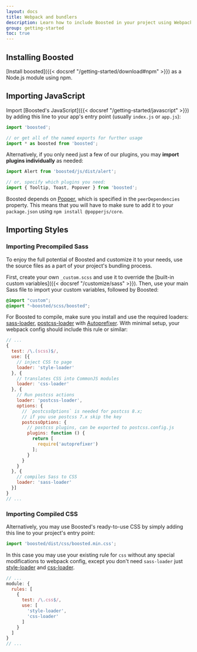 ```yaml
---
layout: docs
title: Webpack and bundlers
description: Learn how to include Boosted in your project using Webpack or other bundlers.
group: getting-started
toc: true
---
```


## Installing Boosted

[Install boosted]({{< docsref "/getting-started/download#npm" >}}) as a Node.js module using npm.

## Importing JavaScript

Import [Boosted's JavaScript]({{< docsref "/getting-started/javascript" >}}) by adding this line to your app's entry point (usually `index.js` or `app.js`):

```js
import 'boosted';

// or get all of the named exports for further usage
import * as boosted from 'boosted';
```

Alternatively, if you only need just a few of our plugins, you may **import plugins individually** as needed:

```js
import Alert from 'boosted/js/dist/alert';

// or, specify which plugins you need:
import { Tooltip, Toast, Popover } from 'boosted';
```

Boosted depends on [Popper](https://popper.js.org/), which is specified in the `peerDependencies` property.
This means that you will have to make sure to add it to your `package.json` using `npm install @popperjs/core`.

## Importing Styles

### Importing Precompiled Sass

To enjoy the full potential of Boosted and customize it to your needs, use the source files as a part of your project's bundling process.

First, create your own `_custom.scss` and use it to override the [built-in custom variables]({{< docsref "/customize/sass" >}}). Then, use your main Sass file to import your custom variables, followed by Boosted:

```scss
@import "custom";
@import "~boosted/scss/boosted";
```

For Boosted to compile, make sure you install and use the required loaders: [sass-loader](https://github.com/webpack-contrib/sass-loader), [postcss-loader](https://github.com/webpack-contrib/postcss-loader) with [Autoprefixer](https://github.com/postcss/autoprefixer#webpack). With minimal setup, your webpack config should include this rule or similar:

```js
// ...
{
  test: /\.(scss)$/,
  use: [{
    // inject CSS to page
    loader: 'style-loader'
  }, {
    // translates CSS into CommonJS modules
    loader: 'css-loader'
  }, {
    // Run postcss actions
    loader: 'postcss-loader',
    options: {
      // `postcssOptions` is needed for postcss 8.x;
      // if you use postcss 7.x skip the key
      postcssOptions: {
        // postcss plugins, can be exported to postcss.config.js
        plugins: function () {
          return [
            require('autoprefixer')
          ];
        }
      }
    }
  }, {
    // compiles Sass to CSS
    loader: 'sass-loader'
  }]
}
// ...
```

### Importing Compiled CSS

Alternatively, you may use Boosted's ready-to-use CSS by simply adding this line to your project's entry point:

```js
import 'boosted/dist/css/boosted.min.css';
```

In this case you may use your existing rule for `css` without any special modifications to webpack config, except you don't need `sass-loader` just [style-loader](https://github.com/webpack-contrib/style-loader) and [css-loader](https://github.com/webpack-contrib/css-loader).

```js
// ...
module: {
  rules: [
    {
      test: /\.css$/,
      use: [
        'style-loader',
        'css-loader'
      ]
    }
  ]
}
// ...
```
